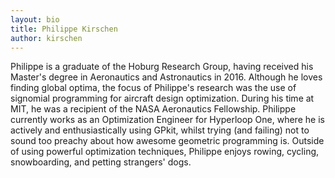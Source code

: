 ```yaml
---
layout: bio
title: Philippe Kirschen 
author: kirschen
---
```


Philippe is a graduate of the Hoburg Research Group, having received his
Master's degree in Aeronautics and Astronautics in 2016. Although he loves
finding global optima, the focus of Philippe's  research was the use of
signomial programming for aircraft design optimization.  During his time at
MIT, he was a recipient of the NASA Aeronautics Fellowship. Philippe
currently works as an Optimization Engineer for Hyperloop One, where he is
actively and enthusiastically using GPkit, whilst trying (and failing) not to
sound too preachy about how awesome geometric programming is.  Outside of using
powerful optimization techniques, Philippe enjoys rowing, cycling,
snowboarding, and petting strangers' dogs.
